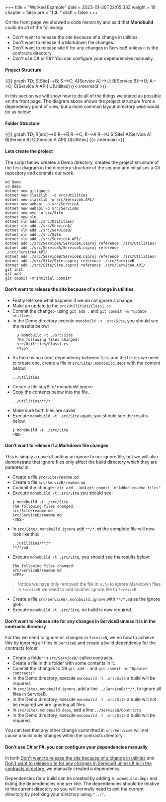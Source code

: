+++
title = "Worked Example"
date = 2023-01-30T22:05:33Z
weight = 10
chapter = false
pre = "<b>1.3. </b>"
draft = false
+++

On the front page we showed a code hierarchy and said that **Monobuild** could do all of the following:

* Don't want to release the site because of a change in utilities.
* Don't want to release if a Markdown file changes.
* Don't want to release site if for any changes in ServiceB unless it is the contracts directory.
* Don't use C# or F#? You can configure your dependencies manually.

#### Project Structure
{{<mermaid align="center">}}
graph TD;
    S[Site]-->B;
    S-->C;
    A[Service A]-->U;
    B[Service B]-->U;
    A-->C;
    C[Service A API]
    U[Utilites]
{{< /mermaid >}}

In this section we will show how to do all of the things we stated as possible on the front page. The diagram above shows the project structure from a dependency point of view, but a more common layout directory wise would be as below:  

#### Folder Structure

{{<mermaid align="center">}}
graph TD;
    R[src]-->S
    R-->B
    R-->C;
    R-->A
    R-->U
    S[Site]
    A[Service A]
    B[Service B]
    C[Service A API]
    U[Utilites]
{{< /mermaid >}}

#### Lets create the project

The script below creates a Demo directory, creates the project structure of the first diagram in the directory structure of the second and initialises a Git repository and commits our work. 

```shell
md Demo
cd Demo
dotnet new gitignore
dotnet new classlib  -o src/Utilities
dotnet new classlib -o src/ServiceA.API/
dotnet new webapi -o src/ServiceA
dotnet new webapi -o src/ServiceB
dotnet new mvc -o src/Site
dotnet new sln
dotnet sln add ./src/Utilities/
dotnet sln add ./src/ServiceA/
dotnet sln add ./src/ServiceB/
dotnet sln add ./src/Site
dotnet sln add ./src/ServiceA.API/
dotnet add ./src/ServiceA/ServiceA.csproj reference ./src/Utilities/
dotnet add ./src/ServiceA/ServiceA.csproj reference ./src/ServiceA.API/
dotnet add ./src/ServiceB/ServiceB.csproj reference ./src/Utilities/
dotnet add ./src/Site/Site.csproj reference ./src/ServiceB
dotnet add ./src/Site/Site.csproj reference ./src/ServiceA.API/
git init
git add .
git commit -m"Intitial Commit"
```

#### Don't want to release the site because of a change in utilities
- Firstly lets see what happens if we do not ignore a change. 
- Make an update to the `src/Utilities/Class1.cs`
- Commit the change:- using `git add .` and `git commit -m "update utilties"`
- In the Demo directory execute `monobuild -t .src/Site`, you should see the results below:
  ```shell
    ❯ monobuild -t ./src/Site
    The following files changed:
    src/Utilities/Class1.cs
    <YES>
  ``` 
- As there is no direct dependency between `Site` and `Utilities` we need to create one, create a file in `src/Site/.monobuild.deps` with the content below:
  ```shell
  ../utilities
  ```
- Create a file src/Site/.monobuild.ignore
- Copy the contents below into the file.
  ```shell
  ../utilities/**/*
  ```
- Make sure both files are saved
- Execute ```monobuild -t .src/Site``` again, you should see the results below.
  ```shell
  ❯ monobuild -t ./src/Site
  <NO>
  ```
#### Don't want to release if a Markdown file changes

This is simply a case of adding an ignore to our ignore file, but we will also demonstrate that ignore files only affect the build directory which they are parented in.

- Create a file ```src/Site/readme.md``` 
- Create a file ```src/ServicB/readme.md```
- Commit the change:- ```git add .``` and ```git commit -m"Added readme files"```
- Execute ```monobuild -t .src/Site``` you should see:
  ```shell
  ❯ monobuild -t ./src/Site
  The following files changed:
  src/Site/readme.md
  src/ServiceB/readme.md
  <YES>
  ```
- In  `src/Site/.monobuild.ignore` add `**/*.md` the complete file will now look like this:
  ```shell
  ../utilities/**/*
  **/*/md
  ```
- Execute ```monobuild -t .src/Site```, you should see the results below:
  ```shell
  The following files changed:
  src/ServiceB/readme.md
  <YES>
  ```

> Notice we have only removed the file in `Site` to ignore Markdown files in `ServiceB` we need to add another ignore file to `ServiceB`

- Create a file `src/ServiceB/.monobuild.ignore` with `**/*.md` as the ignore glob.
- Execute `monobuild -t .src/Site`, no build is now required.

#### Don't want to release site for any changes in ServiceB unless it is in the contracts directory

For this we need to ignore all changes in `ServiceB`, we no how to achieve this by ignoring all files in `ServiceB` and create a build dependency for the contracts folder.

- Create a folder in `src/ServiceB/` called contracts.
- Create a file in this folder with some contents in it.
- Commit the changes to Git `git add .` and `git commit -m "Updated contracts"`
- In the Demo directory, execute `monobuild -t .src/Site` a build will be required.
- In `src/Site/.monobuild.ignore`, add a line `../ServiceB/**/*`, to ignore all files in ServiceB.
- In the Demo directory, execute `monobuild -t .src/Site` a build will not be required we are ignoring all files.
- In `src/Site/.monobuild.deps`, add a line `../ServiceB/Contracts`
- In the Demo directory, execute `monobuild -t .src/Site` a build will be required.

You can test that any other change committed in `src/ServiceB` will not cause a build only changes within the contracts directory.

#### Don't use C# or F#, you can configure your dependencies manually

In both [Don't want to release the site because of a change in utilities](#dont-want-to-release-the-site-because-of-a-change-in-utilities) and [Don't want to release site for any changes in ServiceB unless it is in the contracts directory](#dont-want-to-release-site-for-any-changes-in-serviceb-unless-it-is-in-the-contracts-directory), we manually created a dependency.

Dependencies for a build can be created by adding a `.monobuild.deps` and listing the dependencies one per line. The dependencies should be relative to the current directory so you will normally need to exit the current directory by prefixing your directory using `"../"`.  
